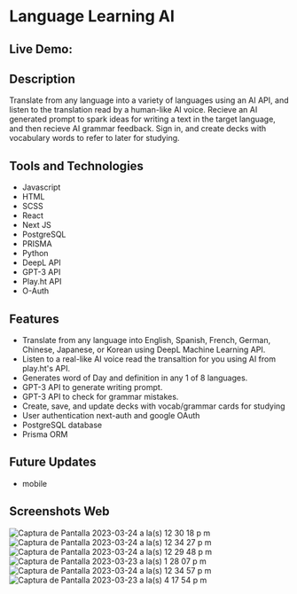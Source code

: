 # Language Learning AI
## Live Demo:
## Description
Translate from any language into a variety of languages using an AI API, and listen to the translation read by a human-like AI voice. Recieve an AI generated prompt to spark ideas for writing a text in the target language, and then recieve AI grammar feedback. Sign in, and create decks with vocabulary words to refer to later for studying. 
## Tools and Technologies 
- Javascript 
- HTML
- SCSS
- React
- Next JS
- PostgreSQL
- PRISMA
- Python
- DeepL API
- GPT-3 API
- Play.ht API
- O-Auth
## Features 
 - Translate from any language into English, Spanish, French, German, Chinese, Japanese, or Korean using DeepL Machine Learning API.
 - Listen to a real-like AI voice read the transaltion for you using AI from play.ht's API.
 - Generates word of Day and definition in any 1 of 8 languages.
 - GPT-3 API to generate writing prompt.
 - GPT-3 API to check for grammar mistakes.
 - Create, save, and update decks with vocab/grammar cards for studying
 - User authentication next-auth and google OAuth
 - PostgreSQL database 
 - Prisma ORM
## Future Updates
- mobile
## Screenshots Web
![Captura de Pantalla 2023-03-24 a la(s) 12 30 18 p m](https://user-images.githubusercontent.com/75180391/227585843-efbc7940-8e68-415f-9590-ba23b20b11eb.jpg)
![Captura de Pantalla 2023-03-24 a la(s) 12 34 27 p m](https://user-images.githubusercontent.com/75180391/227586588-80b13bdf-8ddf-486a-9a5d-e9c9db921e80.jpg)
![Captura de Pantalla 2023-03-24 a la(s) 12 29 48 p m](https://user-images.githubusercontent.com/75180391/227585938-5f9aeec0-d93b-45a1-93bf-070e3c2e2e56.jpg)
![Captura de Pantalla 2023-03-23 a la(s) 1 28 07 p m](https://user-images.githubusercontent.com/75180391/227316332-caee91eb-0022-4d84-a60d-0ec06dd3dbe7.jpg)
![Captura de Pantalla 2023-03-24 a la(s) 12 34 57 p m](https://user-images.githubusercontent.com/75180391/227586639-44e15b47-3ccd-416b-88ef-4bb1fea37311.jpg)
![Captura de Pantalla 2023-03-23 a la(s) 4 17 54 p m](https://user-images.githubusercontent.com/75180391/227342866-af93960b-ed45-43aa-8c09-8a02e4bfeb2a.jpg)

